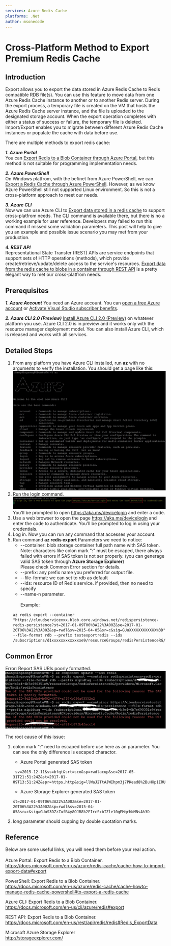 ```yaml
---
services: Azure Redis Cache
platforms: .Net
author: msonecode
---
```


# Cross-Platform Method to Export Premium Redis Cache


## Introduction

Export allows you to export the data stored in Azure Redis Cache to Redis compatible RDB file(s). You can use this feature to move data from one Azure Redis Cache instance to another or to another Redis server. During the export process, a temporary file is created on the VM that hosts the Azure Redis Cache server instance, and the file is uploaded to the designated storage account. When the export operation completes with either a status of success or failure, the temporary file is deleted. Import/Export enables you to migrate between different Azure Redis Cache instances or populate the cache with data before use.

There are multiple methods to export redis cache:

***1. Azure Portal***<br/>
You can [Export Redis to a Blob Container through Azure Portal](https://docs.microsoft.com/en-us/azure/redis-cache/cache-how-to-import-export-data#export), but this method is not suitable for programming implementation needs.
 
***2. Azure PowerShell***<br/>
On Windows platfrom, with the befinet from Azure PowerShell, we can [Export a Redis Cache through Azure PowerShell](https://docs.microsoft.com/en-us/azure/redis-cache/cache-howto-manage-redis-cache-powershell#to-export-a-redis-cache). However, as we know Azure PowerShell still not supported Linux environment. So this is not a cross-platform approach to meet our needs.

***3. Azure CLI***<br/>
Now we can use Azure CLI to [Export data stored in a redis cache](https://docs.microsoft.com/en-us/cli/azure/redis#export) to support cross-platfrom needs. The CLI command is available there, but there is no a working example for user reference. Developers may failed to run this command if missed some validation parameters. This post will help to give you an example and possible issue scenario you may met from your production.

***4. REST API***<br/>
Representational State Transfer (REST) APIs are service endpoints that support sets of HTTP operations (methods), which provide create/retrieve/update/delete access to the service's resources. [Export data from the redis cache to blobs in a container through REST API](https://docs.microsoft.com/en-us/rest/api/redis/redis#Redis_ExportData) is a pretty elegant way to met our cross-platfrom needs.


## Prerequisites

***1. Azure Account***
You need an Azure account. You can [open a free Azure account](https://azure.microsoft.com/pricing/free-trial/?WT.mc_id=A261C142F) or [Activate Visual Studio subscriber benefits](https://azure.microsoft.com/pricing/member-offers/msdn-benefits-details/?WT.mc_id=A261C142F).

***2. Azure CLI 2.0 (Preview)***
[Install Azure CLI 2.0 (Preview)](https://docs.microsoft.com/en-us/cli/azure/install-az-cli2) on whatever platform you use. Azure CLI 2.0 is in preview and it works only with the resource manager deployment model. You can also install Azure CLI, which is released and works with all services.

## Detailed Steps
1.	From any platform you have Azure CLI installed, run **az** with no arguments to verify the installation. 
    You should get a page like this:
    <img src="https://github.com/zhangdingsong/ExportRedisViaAzureCLI/raw/master/az.jpg">
2.	Run the login command.
    <img src="https://github.com/zhangdingsong/ExportRedisViaAzureCLI/raw/master/azlogin.jpg">
    You'll be prompted to open https://aka.ms/devicelogin and enter a code.
3.	Use a web browser to open the page https://aka.ms/devicelogin and enter the code to authenticate.
    You'll be prompted to log in using your credentials.
4.	Log in.
    Now you can run any command that accesses your account.
5.	 Run command **az redis export**
     Parameters we need to notice: 
     * --container: blob storage container full path name with SAS token.
     <br/>Note: characters like colon mark ":" must be escaped, there always failed with errors if SAS token is not ser properly. (you can generage valid SAS token through **Azure Storage Explorer**)
     <br/>Please check Common Error section for details. 
     * --prefix:  any prefix name you preferred for output file.
     * --file-format: we can set to rdb as default
     * --ids: resource ID of Redis service. 
     if provided, then no need to specify 
     * --name-n parameter.
     <br/><br/>
Example: 
      ```shell
      az redis export --container "https://cloudservicexxx.blob.core.windows.net/redispersistence-redis-persistence?st=2017-01-09T06%3A22%3A00Z&se=2017-01-20T06%3A22%3A00Z&sp=rwdl&sv=2015-04-05&sr=c&sig=GUuXXXXXXXXXXXX%3D" --file-format rdb --prefix testexportredis --ids /subscriptions/d1xxxxxxxxxxxxxe9/resourceGroups/redisPersistenceRG/providers/Microsoft.Cache/Redis/redisPersistence
      ```

## Common Error

Error: Report SAS URIs poorly formatted.
<img src="https://github.com/zhangdingsong/ExportRedisViaAzureCLI/raw/master/SASError_Ink_LI.jpg">

The root cause of this issue: 
1. colon mark ":" need to escaped before use here as an parameter. You can see the only difference is escaped charactor.
	 * Azure Portal generated SAS token
	```shell
     sv=2015-12-11&ss=bfqt&srt=sco&sp=rwdlacup&se=2017-05-31T21:51:24Z&st=2017-01-09T13:51:24Z&spr=https,http&sig=llWaJ2TtAJWIhpm3j7PKead8%2BuHXp1IRUs4G%2B5dYcsQ%3D
     ```
     
     * Azure Storage Explorer generated SAS token
     ```shell
     st=2017-01-09T06%3A22%3A00Z&se=2017-01-20T06%3A22%3A00Z&sp=rwdl&sv=2015-04-05&sr=c&sig=GUuS3DZzZufB4y8OJR8%2FIrcSxbIZle10gEMqrhNMNsA%3D
     ```
2. long parameter should cupping by double quotation marks.

## Reference
Below are some useful links, you will need them before your real action.<br/><br/>
Azure Portal: Export Redis to a Blob Container.<br/>
https://docs.microsoft.com/en-us/azure/redis-cache/cache-how-to-import-export-data#export

PowerShell: Export Redis to a Blob Container.<br/>
https://docs.microsoft.com/en-us/azure/redis-cache/cache-howto-manage-redis-cache-powershell#to-export-a-redis-cache 

Azure CLI: Export Redis to a Blob Container.<br/>
https://docs.microsoft.com/en-us/cli/azure/redis#export

REST API: Export Redis to a Blob Container.<br/>
https://docs.microsoft.com/en-us/rest/api/redis/redis#Redis_ExportData

Microsoft Azure Storage Explorer<br/>
http://storageexplorer.com/
